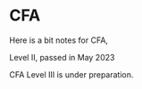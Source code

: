 # CFA

Here is a bit notes for CFA,

Level II, passed in May 2023

CFA Level III is under preparation.
